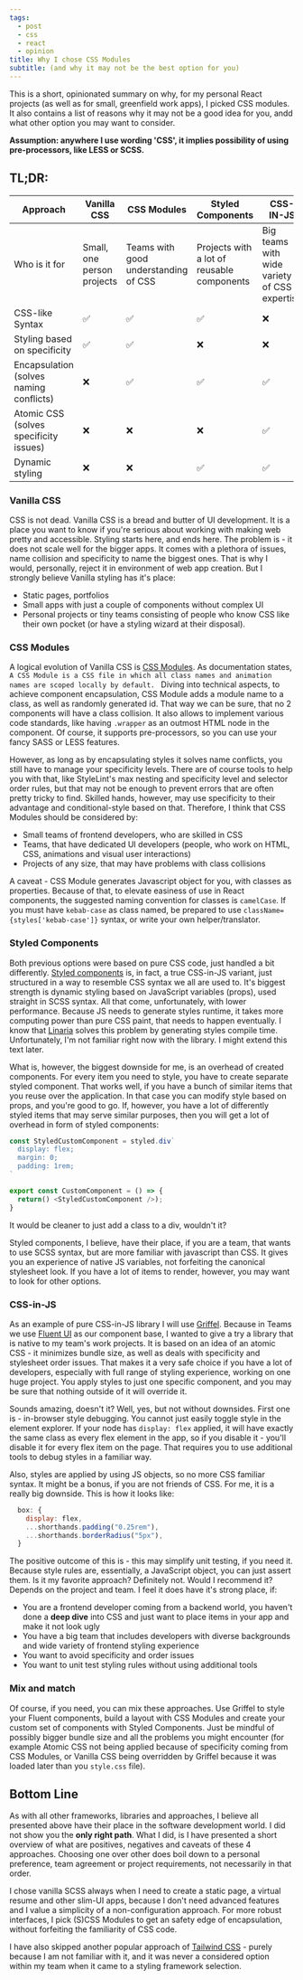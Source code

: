 ```yaml
---
tags:
  - post
  - css
  - react
  - opinion
title: Why I chose CSS Modules
subtitle: (and why it may not be the best option for you)
---
```


This is a short, opinionated summary on why, for my personal React projects (as well as for small, greenfield work apps), I picked CSS modules. It also contains a list of reasons why it may not be a good idea for you, andd what other option you may want to consider.

**Assumption: anywhere I use wording 'CSS', it implies possibility of using pre-processors, like LESS or SCSS.**

## TL;DR:

|Approach|Vanilla CSS|CSS Modules|Styled Components|CSS-IN-JS|
|--------|--------------|--------------|-----------------|---------|
|Who is it for|Small, one person projects|Teams with good understanding of CSS|Projects with a lot of reusable components|Big teams with wide variety of CSS expertise|
|CSS-like Syntax|✅|✅|✅|❌|
|Styling based on specificity|✅|✅|❌|❌|
|Encapsulation (solves naming conflicts)|❌|✅|✅|✅|
|Atomic CSS (solves specificity issues)|❌|❌|❌|✅|
|Dynamic styling|❌|❌|✅|✅|


### Vanilla CSS

CSS is not dead. Vanilla CSS is a bread and butter of UI development. It is a place you want to know if you're serious about working with making web pretty and accessible. Styling starts here, and ends here. The problem is - it does not scale well for the bigger apps. It comes with a plethora of issues, name collision and specificity to name the biggest ones. That is why I would, personally, reject it in environment of web app creation. But I strongly believe Vanilla styling has it's place:

- Static pages, portfolios
- Small apps with just a couple of components without complex UI
- Personal projects or tiny teams consisting of people who know CSS like their own pocket (or have a styling wizard at their disposal).

### CSS Modules

A logical evolution of Vanilla CSS is [CSS Modules](https://github.com/css-modules/css-modules). As documentation states, `A CSS Module is a CSS file in which all class names and animation names are scoped locally by default. ` Diving into technical aspects, to achieve component encapsulation, CSS Module adds a module name to a class, as well as randomly generated id. That way we can be sure, that no 2 components will have a class collision. It also allows to implement various code standards, like having `.wrapper` as an outmost HTML node in the component. Of course, it supports pre-processors, so you can use your fancy SASS or LESS features.

However, as long as by encapsulating styles it solves name conflicts, you still have to manage your specificity levels. There are of course tools to help you with that, like StyleLint's max nesting and specificity level and selector order rules, but that may not be enough to prevent errors that are often pretty tricky to find. Skilled hands, however, may use specificity to their advantage and conditional-style based on that. Therefore, I think that CSS Modules should be considered by:

- Small teams of frontend developers, who are skilled in CSS
- Teams, that have dedicated UI developers (people, who work on HTML, CSS, animations and visual user interactions)
- Projects of any size, that may have problems with class collisions

A caveat - CSS Module generates Javascript object for you, with classes as properties. Because of that, to elevate easiness of use in React components, the suggested naming convention for classes is `camelCase`. If you must have `kebab-case` as class named, be prepared to use `className={styles['kebab-case']}` syntax, or write your own helper/translator.

### Styled Components

Both previous options were based on pure CSS code, just handled a bit differently. [Styled components](https://styled-components.com) is, in fact, a true CSS-in-JS variant, just structured in a way to resemble CSS syntax we all are used to. It's biggest strength is dynamic styling based on JavaScript variables (props), used straight in SCSS syntax. All that come, unfortunately, with lower performance. Because JS needs to generate styles runtime, it takes more computing power than pure CSS paint, that needs to happen eventually. I know that [Linaria](https://linaria.dev) solves this problem by generating styles compile time. Unfortunately, I'm not familiar right now with the library. I might extend this text later.

What is, however, the biggest downside for me, is an overhead of created components. For every item you need to style, you have to create separate styled component. That works well, if you have a bunch of similar items that you reuse over the application. In that case you can modify style based on props, and you're good to go. If, however, you have a lot of differently styled items that may serve similar purposes, then you will get a lot of overhead in form of styled components:

```javascript
const StyledCustomComponent = styled.div`
  display: flex;
  margin: 0;
  padding: 1rem;
`

export const CustomComponent = () => {
  return() <StyledCustomComponent />);
}
```

It would be cleaner to just add a class to a div, wouldn't it?

Styled components, I believe, have their place, if you are a team, that wants to use SCSS syntax, but are more familiar with javascript than CSS. It gives you an experience of native JS variables, not forfeiting the canonical stylesheet look. If you have a lot of items to render, however, you may want to look for other options.

### CSS-in-JS

As an example of pure CSS-in-JS library I will use [Griffel](https://github.com/microsoft/griffel). Because in Teams we use [Fluent UI](https://github.com/microsoft/fluentui) as our component base, I wanted to give a try a library that is native to my team's work projects. It is based on an idea of an atomic CSS - it minimizes bundle size, as well as deals with specificity and stylesheet order issues. That makes it a very safe choice if you have a lot of developers, especially with full range of styling experience, working on one huge project. You apply styles to just one specific component, and you may be sure that nothing outside of it will override it.

Sounds amazing, doesn't it? Well, yes, but not without downsides. First one is - in-browser style debugging. You cannot just easily toggle style in the element explorer. If your node has `display: flex` applied, it will have exactly the same class as every flex element in the app, so if you disable it - you'll disable it for every flex item on the page. That requires you to use additional tools to debug styles in a familiar way.

Also, styles are applied by using JS objects, so no more CSS familiar syntax. It might be a bonus, if you are not friends of CSS. For me, it is a really big downside. This is how it looks like:

```javascript
  box: {
    display: flex,
    ...shorthands.padding("0.25rem"),
    ...shorthands.borderRadius("5px"),
  }
```

The positive outcome of this is - this may simplify unit testing, if you need it. Because style rules are, essentially, a JavaScript object, you can just assert them. Is it my favorite approach? Definitely not. Would I recommend it? Depends on the project and team. I feel it does have it's strong place, if:

- You are a frontend developer coming from a backend world, you haven't done a **deep dive** into CSS and just want to place items in your app and make it not look ugly
- You have a big team that includes developers with diverse backgrounds and wide variety of frontend styling experience
- You want to avoid specificity and order issues
- You want to unit test styling rules without using additional tools

### Mix and match

Of course, if you need, you can mix these approaches. Use Griffel to style your Fluent components, build a layout with CSS Modules and create your custom set of components with Styled Components. Just be mindful of possibly bigger bundle size and all the problems you might encounter (for example Atomic CSS not being applied because of specificity coming from CSS Modules, or Vanilla CSS being overridden by Griffel because it was loaded later than you `style.css` file).

## Bottom Line

As with all other frameworks, libraries and approaches, I believe all presented above have their place in the software development world. I did not show you the **only right path**. What I did, is I have presented a short overview of what are positives, negatives and caveats of these 4 approaches. Choosing one over other does boil down to a personal preference, team agreement or project requirements, not necessarily in that order.

I chose vanilla SCSS always when I need to create a static page, a virtual resume and other slim-UI apps, because I don't need advanced features and I value a simplicity of a non-configuration approach. For more robust interfaces, I pick (S)CSS Modules to get an safety edge of encapsulation, without forfeiting the 
familiarity of CSS code.

I have also skipped another popular approach of [Tailwind CSS](https://tailwindcss.com) - purely because I am not familiar with it, and it was never a considered option within my team when it came to a styling framework selection.